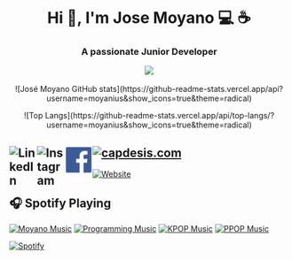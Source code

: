 <h1 align="center">Hi 👋, I'm Jose Moyano   💻 ☕</h1>
<h3 align="center">A passionate Junior Developer </h3>




<p align="center">
  <a href="#">
    <img src="https://skillicons.dev/icons?i=html,css,bootstrap,js,c,git,vscode,vim" />
  </a>
</p>    


<p align="center">![José Moyano GitHub stats](https://github-readme-stats.vercel.app/api?username=moyanius&show_icons=true&theme=radical)</p>
<p align="center">![Top Langs](https://github-readme-stats.vercel.app/api/top-langs/?username=moyanius&show_icons=true&theme=radical)
</p>

[<img align="bottom" alt="capdesis.com" width="50px" src="https://cdn.icon-icons.com/icons2/1154/PNG/512/1486564415-globe_81515.png" />][website]
[<img align="left" alt="LinkedIn" width="50px" src="https://cdn.worldvectorlogo.com/logos/linkedin-icon-2.svg" />][linkedin]
[<img align="left" alt="Instagram" width="50px" src="https://1000marcas.net/wp-content/uploads/2019/11/Instagram-logo.png" />][instagram]
[<img align="left" alt="Facebook" width="50px" src="https://raw.githubusercontent.com/devicons/devicon/2809b567852a4648062a2d3e7c1c531367458c0b/icons/facebook/facebook-original.svg" />][Facebook]
<br />
---

[![Website](https://img.shields.io/website?down_color=blue&style=plastic&up_color=fuchsia&up_message=acceder&url=https%3A%2F%2Fwww.josemoyanojimenez.com%2F)](https://www.josemoyanojimenez.com)





</details>


    
</details>





[website]: https://josemoyanojimenez.com/
[instagram]: https://www.instagram.com/josemoyano_svq/
[Facebook]: https://www.facebook.com/jose.moyano.108
[linkedin]: https://www.linkedin.com/in/josemoyanojimenez/

## 🎧 Spotify Playing

[![Moyano Music](https://img.shields.io/badge/Moyano%20Developer%20Music-%231DB954.svg?&style=flat-square&logo=spotify&logoColor=white)](https://open.spotify.com/playlist/4u3kAy0aS2STbVGL4qIR01) [![Programming Music](https://img.shields.io/badge/Programming%20Music-%231DB954.svg?&style=flat-square&logo=spotify&logoColor=white)](https://open.spotify.com/playlist/1FWq5Cu05LmtSHgFEXRnZO?si=FozGJF9nRXq2wTv_JpN2wQ) [![KPOP Music](https://img.shields.io/badge/KPOP%20Music-%231DB954.svg?&style=flat-square&logo=spotify&logoColor=white)](https://open.spotify.com/playlist/2DFExFNWYOwQMZy6wUeCxX?si=s1Ndgj8hTg-r8zLlvRgv1Q) [![PPOP Music](https://img.shields.io/badge/PPOP%20Music-%231DB954.svg?&style=flat-square&logo=spotify&logoColor=white)](https://open.spotify.com/playlist/58bZKfJFpUl2CwWET1QJ3X?si=259YV8_VRS-IKHsFZMmPTQ)

[![Spotify](https://readme-spotify.warengonzaga.com/api/spotify)](https://open.spotify.com/user/vmt7lpqdatuelp2chw7ur2p2l)

